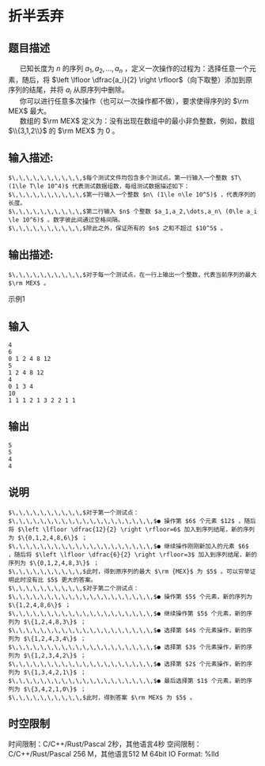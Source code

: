 # 折半丢弃

## 题目描述

$\,\,\,\,\,\,\,\,\,\,$已知长度为 $n$ 的序列 $a_1,a_2,\dots,a_n$ ，定义一次操作的过程为：选择任意一个元素，随后，将 $\left \lfloor \dfrac{a_i}{2} \right \rfloor$（向下取整）添加到原序列的结尾，并将 $a_i$ 从原序列中删除。  
$\,\,\,\,\,\,\,\,\,\,$你可以进行任意多次操作（也可以一次操作都不做），要求使得序列的 $\rm MEX$ 最大。  
$\,\,\,\,\,\,\,\,\,\,$数组的 $\rm MEX$ 定义为：没有出现在数组中的最小非负整数，例如，数组 $\\{3,1,2\\}$ 的 $\rm MEX$ 为 $0$ 。

## 输入描述:
    
    
    $\,\,\,\,\,\,\,\,\,\,$每个测试文件均包含多个测试点。第一行输入一个整数 $T\ (1\le T\le 10^4)$ 代表测试数据组数，每组测试数据描述如下：  
    $\,\,\,\,\,\,\,\,\,\,$第一行输入一个整数 $n\ (1\le n\le 10^5)$ ，代表序列的长度。  
    $\,\,\,\,\,\,\,\,\,\,$第二行输入 $n$ 个整数 $a_1,a_2,\dots,a_n\ (0\le a_i \le 10^6)$ 。数字彼此间通过空格间隔。  
    $\,\,\,\,\,\,\,\,\,\,$除此之外，保证所有的 $n$ 之和不超过 $10^5$ 。

## 输出描述:
    
    
    $\,\,\,\,\,\,\,\,\,\,$对于每一个测试点，在一行上输出一个整数，代表当前序列的最大 $\rm MEX$ 。

示例1 

## 输入
    
    
    4
    6
    0 1 2 4 8 12
    5
    1 2 4 8 12
    4
    0 1 3 4
    10
    1 1 1 2 1 3 2 2 1 1

## 输出
    
    
    5
    5
    4
    4

## 说明
    
    
    $\,\,\,\,\,\,\,\,\,\,$对于第一个测试点：  
    $\,\,\,\,\,\,\,\,\,\,\,\,\,\,\,\,\,\,\,\,$● 操作第 $6$ 个元素 $12$ ，随后将 $\left \lfloor \dfrac{12}{2} \right \rfloor=6$ 加入到序列结尾，新的序列为 $\{0,1,2,4,8,6\}$ ；  
    $\,\,\,\,\,\,\,\,\,\,\,\,\,\,\,\,\,\,\,\,$● 继续操作刚刚新加入的元素 $6$ ，随后将 $\left \lfloor \dfrac{6}{2} \right \rfloor=3$ 加入到序列结尾，新的序列为 $\{0,1,2,4,8,3\}$ ；  
    $\,\,\,\,\,\,\,\,\,\,$此时，得到原序列的最大 $\rm {MEX}$ 为 $5$ 。可以穷举证明此时没有比 $5$ 更大的答案。  
    $\,\,\,\,\,\,\,\,\,\,$对于第二个测试点：  
    $\,\,\,\,\,\,\,\,\,\,\,\,\,\,\,\,\,\,\,\,$● 操作第 $5$ 个元素，新的序列为 $\{1,2,4,8,6\}$ ；  
    $\,\,\,\,\,\,\,\,\,\,\,\,\,\,\,\,\,\,\,\,$● 继续操作第 $5$ 个元素，新的序列为 $\{1,2,4,8,3\}$ ；  
    $\,\,\,\,\,\,\,\,\,\,\,\,\,\,\,\,\,\,\,\,$● 选择第 $4$ 个元素操作，新的序列为 $\{1,2,4,3,4\}$ ；  
    $\,\,\,\,\,\,\,\,\,\,\,\,\,\,\,\,\,\,\,\,$● 选择第 $3$ 个元素操作，新的序列为 $\{1,2,3,4,2\}$ ；  
    $\,\,\,\,\,\,\,\,\,\,\,\,\,\,\,\,\,\,\,\,$● 选择第 $2$ 个元素操作，新的序列为 $\{1,3,4,2,1\}$ ；  
    $\,\,\,\,\,\,\,\,\,\,\,\,\,\,\,\,\,\,\,\,$● 最后选择第 $1$ 个元素，新的序列为 $\{3,4,2,1,0\}$ ；  
    $\,\,\,\,\,\,\,\,\,\,$此时，得到答案 $\rm MEX$ 为 $5$ 。


## 时空限制

时间限制：C/C++/Rust/Pascal 2秒，其他语言4秒
空间限制：C/C++/Rust/Pascal 256 M，其他语言512 M
64bit IO Format: %lld